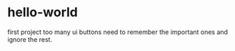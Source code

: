# hello-world
first project
too many ui buttons need to remember the important ones and ignore the rest.
